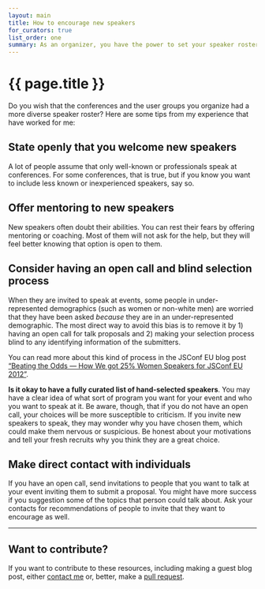 ```yaml
---
layout: main
title: How to encourage new speakers
for_curators: true
list_order: one
summary: As an organizer, you have the power to set your speaker roster
---
```


# {{ page.title }}

Do you wish that the conferences and the user groups you organize had a more diverse speaker roster? Here are some tips from my experience that have worked for me:

## State openly that you welcome new speakers

A lot of people assume that only well-known or professionals speak at conferences. For some conferences, that is true, but if you know you want to include less known or inexperienced speakers, say so.

## Offer mentoring to new speakers

New speakers often doubt their abilities. You can rest their fears by offering mentoring or coaching. Most of them will not ask for the help, but they will feel better knowing that option is open to them.

## Consider having an open call and blind selection process

When they are invited to speak at events, some people in under-represented demographics (such as women or non-white men) are worried that they have been asked *because* they are in an under-represented demographic. The most direct way to avoid this bias is to remove it by 1) having an open call for talk proposals and 2) making your selection process blind to any identifying information of the submitters.

You can read more about this kind of process in the JSConf EU blog post [“Beating the Odds — How We got 25% Women Speakers for JSConf EU 2012”](http://2012.jsconf.eu/2012/09/17/beating-the-odds-how-we-got-25-percent-women-speakers.html).

**Is it okay to have a fully curated list of hand-selected speakers**. You may have a clear idea of what sort of program you want for your event and who you want to speak at it. Be aware, though, that if you do not have an open call, your choices will be more susceptible to criticism. If you invite new speakers to speak, they may wonder why you have chosen them, which could make them nervous or suspicious. Be honest about your motivations and tell your fresh recruits why you think they are a great choice.

## Make direct contact with individuals

If you have an open call, send invitations to people that you want to talk at your event inviting them to submit a proposal. You might have more success if you suggestion some of the topics that person could talk about. Ask your contacts for recommendations of people to invite that they want to encourage as well.

<hr>

## Want to contribute?

If you want to contribute to these resources, including making a guest blog post, either [contact me](http://twitter.com/theophani) or, better, make a [pull request](https://github.com/janl/waaa).
